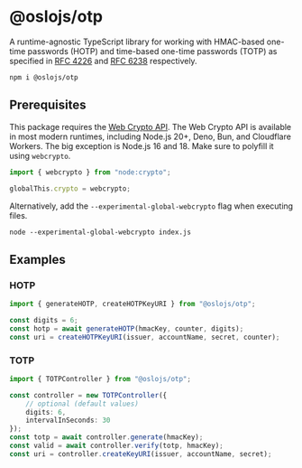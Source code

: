 # @oslojs/otp

A runtime-agnostic TypeScript library for working with HMAC-based one-time passwords (HOTP) and time-based one-time passwords (TOTP) as specified in [RFC 4226](https://datatracker.ietf.org/doc/html/rfc4226) and [RFC 6238](https://datatracker.ietf.org/doc/html/rfc6238) respectively.

```
npm i @oslojs/otp
```

## Prerequisites

This package requires the [Web Crypto API](https://developer.mozilla.org/en-US/docs/Web/API/Web_Crypto_API). The Web Crypto API is available in most modern runtimes, including Node.js 20+, Deno, Bun, and Cloudflare Workers. The big exception is Node.js 16 and 18. Make sure to polyfill it using `webcrypto`.

```ts
import { webcrypto } from "node:crypto";

globalThis.crypto = webcrypto;
```

Alternatively, add the `--experimental-global-webcrypto` flag when executing files.

```
node --experimental-global-webcrypto index.js
```

## Examples

### HOTP

```ts
import { generateHOTP, createHOTPKeyURI } from "@oslojs/otp";

const digits = 6;
const hotp = await generateHOTP(hmacKey, counter, digits);
const uri = createHOTPKeyURI(issuer, accountName, secret, counter);
```

### TOTP

```ts
import { TOTPController } from "@oslojs/otp";

const controller = new TOTPController({
	// optional (default values)
	digits: 6,
	intervalInSeconds: 30
});
const totp = await controller.generate(hmacKey);
const valid = await controller.verify(totp, hmacKey);
const uri = controller.createKeyURI(issuer, accountName, secret);
```
